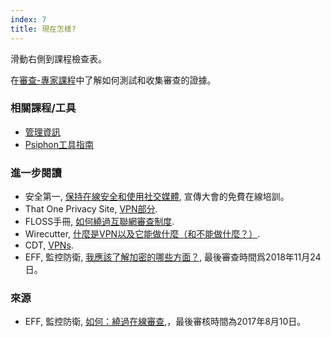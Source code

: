 ```yaml
---
index: 7
title: 現在怎樣?
---
```

滑動右側到課程檢查表。

在[審查-專家課程](umbrella://communications/censorship/expert)中了解如何測試和收集審查的證據。

### 相關課程/工具

*   [管理資訊](umbrella://information/managing-information)
*   [Psiphon工具指南](umbrella://tools/messaging/s_psiphon.md)

### 進一步閱讀

*   安全第一, [保持在線安全和使用社交媒體](https://advocacyassembly.org/en/courses/32/#/chapter/1/lesson/1), 宣傳大會的免費在線培訓。
*   That One Privacy Site, [VPN部分](https://thatoneprivacysite.net/vpn-section/).
*   FLOSS手冊, [如何繞過互聯網審查制度](http://booki.flossmanuals.net/bypassing-censorship/).
*   Wirecutter, [什麼是VPN以及它能做什麼（和不能做什麼？）](https://thewirecutter.com/reviews/what-is-a-vpn/).
*   CDT, [VPNs](https://cdt.org/issue/privacy-data/vpns/).
*   EFF, 監控防衛, [我應該了解加密的哪些方面？](https://ssd.eff.org/en/module/what-should-i-know-about-encryption), 最後審查時間爲2018年11月24日。


### 來源

*   EFF, 監控防衛, [如何：繞過在線審查](https://ssd.eff.org/en/module/how-circumvent-online-censorship),，最後審核時間為2017年8月10日。